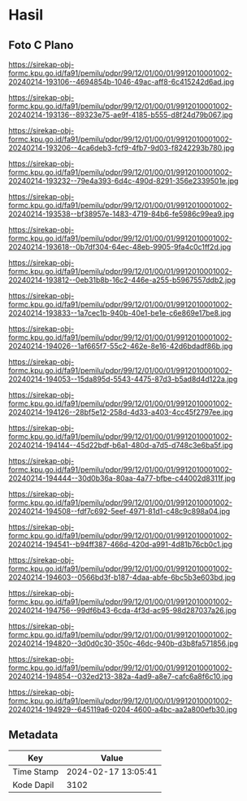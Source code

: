 # Hasil

## Foto C Plano

https://sirekap-obj-formc.kpu.go.id/fa91/pemilu/pdpr/99/12/01/00/01/9912010001002-20240214-193106--4694854b-1046-49ac-aff8-6c415242d6ad.jpg

https://sirekap-obj-formc.kpu.go.id/fa91/pemilu/pdpr/99/12/01/00/01/9912010001002-20240214-193136--89323e75-ae9f-4185-b555-d8f24d79b067.jpg

https://sirekap-obj-formc.kpu.go.id/fa91/pemilu/pdpr/99/12/01/00/01/9912010001002-20240214-193206--4ca6deb3-fcf9-4fb7-9d03-f8242293b780.jpg

https://sirekap-obj-formc.kpu.go.id/fa91/pemilu/pdpr/99/12/01/00/01/9912010001002-20240214-193232--79e4a393-6d4c-490d-8291-356e2339501e.jpg

https://sirekap-obj-formc.kpu.go.id/fa91/pemilu/pdpr/99/12/01/00/01/9912010001002-20240214-193538--bf38957e-1483-4719-84b6-fe5986c99ea9.jpg

https://sirekap-obj-formc.kpu.go.id/fa91/pemilu/pdpr/99/12/01/00/01/9912010001002-20240214-193618--0b7df304-64ec-48eb-9905-9fa4c0c1ff2d.jpg

https://sirekap-obj-formc.kpu.go.id/fa91/pemilu/pdpr/99/12/01/00/01/9912010001002-20240214-193812--0eb31b8b-16c2-446e-a255-b5967557ddb2.jpg

https://sirekap-obj-formc.kpu.go.id/fa91/pemilu/pdpr/99/12/01/00/01/9912010001002-20240214-193833--1a7cec1b-940b-40e1-be1e-c6e869e17be8.jpg

https://sirekap-obj-formc.kpu.go.id/fa91/pemilu/pdpr/99/12/01/00/01/9912010001002-20240214-194026--1af665f7-55c2-462e-8e16-42d6bdadf86b.jpg

https://sirekap-obj-formc.kpu.go.id/fa91/pemilu/pdpr/99/12/01/00/01/9912010001002-20240214-194053--15da895d-5543-4475-87d3-b5ad8d4d122a.jpg

https://sirekap-obj-formc.kpu.go.id/fa91/pemilu/pdpr/99/12/01/00/01/9912010001002-20240214-194126--28bf5e12-258d-4d33-a403-4cc45f2797ee.jpg

https://sirekap-obj-formc.kpu.go.id/fa91/pemilu/pdpr/99/12/01/00/01/9912010001002-20240214-194144--45d22bdf-b6a1-480d-a7d5-d748c3e6ba5f.jpg

https://sirekap-obj-formc.kpu.go.id/fa91/pemilu/pdpr/99/12/01/00/01/9912010001002-20240214-194444--30d0b36a-80aa-4a77-bfbe-c44002d8311f.jpg

https://sirekap-obj-formc.kpu.go.id/fa91/pemilu/pdpr/99/12/01/00/01/9912010001002-20240214-194508--fdf7c692-5eef-4971-81d1-c48c9c898a04.jpg

https://sirekap-obj-formc.kpu.go.id/fa91/pemilu/pdpr/99/12/01/00/01/9912010001002-20240214-194541--b94ff387-466d-420d-a991-4d81b76cb0c1.jpg

https://sirekap-obj-formc.kpu.go.id/fa91/pemilu/pdpr/99/12/01/00/01/9912010001002-20240214-194603--0566bd3f-b187-4daa-abfe-6bc5b3e603bd.jpg

https://sirekap-obj-formc.kpu.go.id/fa91/pemilu/pdpr/99/12/01/00/01/9912010001002-20240214-194756--99df6b43-6cda-4f3d-ac95-98d287037a26.jpg

https://sirekap-obj-formc.kpu.go.id/fa91/pemilu/pdpr/99/12/01/00/01/9912010001002-20240214-194820--3d0d0c30-350c-46dc-940b-d3b8fa571856.jpg

https://sirekap-obj-formc.kpu.go.id/fa91/pemilu/pdpr/99/12/01/00/01/9912010001002-20240214-194854--032ed213-382a-4ad9-a8e7-cafc6a8f6c10.jpg

https://sirekap-obj-formc.kpu.go.id/fa91/pemilu/pdpr/99/12/01/00/01/9912010001002-20240214-194929--645119a6-0204-4600-a4bc-aa2a800efb30.jpg


## Metadata

| Key        | Value               |
| ---------- | ------------------- |
| Time Stamp | 2024-02-17 13:05:41 |
| Kode Dapil | 3102                |



